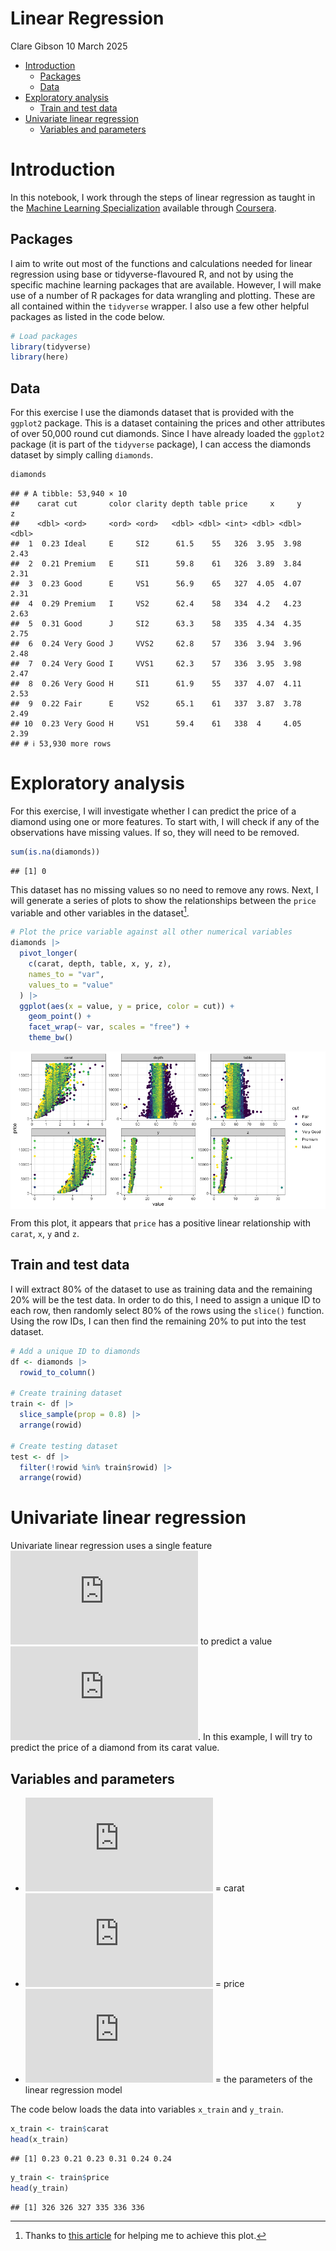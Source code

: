 Linear Regression
================
Clare Gibson
10 March 2025

- [Introduction](#introduction)
  - [Packages](#packages)
  - [Data](#data)
- [Exploratory analysis](#exploratory-analysis)
  - [Train and test data](#train-and-test-data)
- [Univariate linear regression](#univariate-linear-regression)
  - [Variables and parameters](#variables-and-parameters)

# Introduction

In this notebook, I work through the steps of linear regression as
taught in the [Machine Learning
Specialization](https://www.coursera.org/specializations/machine-learning-introduction)
available through [Coursera](https://coursera.org).

## Packages

I aim to write out most of the functions and calculations needed for
linear regression using base or tidyverse-flavoured R, and not by using
the specific machine learning packages that are available. However, I
will make use of a number of R packages for data wrangling and plotting.
These are all contained within the `tidyverse` wrapper. I also use a few
other helpful packages as listed in the code below.

``` r
# Load packages
library(tidyverse)
library(here)
```

## Data

For this exercise I use the diamonds dataset that is provided with the
`ggplot2` package. This is a dataset containing the prices and other
attributes of over 50,000 round cut diamonds. Since I have already
loaded the `ggplot2` package (it is part of the `tidyverse` package), I
can access the diamonds dataset by simply calling `diamonds`.

``` r
diamonds
```

    ## # A tibble: 53,940 × 10
    ##    carat cut       color clarity depth table price     x     y     z
    ##    <dbl> <ord>     <ord> <ord>   <dbl> <dbl> <int> <dbl> <dbl> <dbl>
    ##  1  0.23 Ideal     E     SI2      61.5    55   326  3.95  3.98  2.43
    ##  2  0.21 Premium   E     SI1      59.8    61   326  3.89  3.84  2.31
    ##  3  0.23 Good      E     VS1      56.9    65   327  4.05  4.07  2.31
    ##  4  0.29 Premium   I     VS2      62.4    58   334  4.2   4.23  2.63
    ##  5  0.31 Good      J     SI2      63.3    58   335  4.34  4.35  2.75
    ##  6  0.24 Very Good J     VVS2     62.8    57   336  3.94  3.96  2.48
    ##  7  0.24 Very Good I     VVS1     62.3    57   336  3.95  3.98  2.47
    ##  8  0.26 Very Good H     SI1      61.9    55   337  4.07  4.11  2.53
    ##  9  0.22 Fair      E     VS2      65.1    61   337  3.87  3.78  2.49
    ## 10  0.23 Very Good H     VS1      59.4    61   338  4     4.05  2.39
    ## # ℹ 53,930 more rows

# Exploratory analysis

For this exercise, I will investigate whether I can predict the price of
a diamond using one or more features. To start with, I will check if any
of the observations have missing values. If so, they will need to be
removed.

``` r
sum(is.na(diamonds))
```

    ## [1] 0

This dataset has no missing values so no need to remove any rows. Next,
I will generate a series of plots to show the relationships between the
`price` variable and other variables in the dataset[^1].

``` r
# Plot the price variable against all other numerical variables
diamonds |> 
  pivot_longer(
    c(carat, depth, table, x, y, z),
    names_to = "var",
    values_to = "value"
  ) |> 
  ggplot(aes(x = value, y = price, color = cut)) +
    geom_point() +
    facet_wrap(~ var, scales = "free") +
    theme_bw()
```

<img src="linear-regression_files/figure-gfm/plot-price-1.png" style="display: block; margin: auto;" />

From this plot, it appears that `price` has a positive linear
relationship with `carat`, `x`, `y` and `z`.

## Train and test data

I will extract 80% of the dataset to use as training data and the
remaining 20% will be the test data. In order to do this, I need to
assign a unique ID to each row, then randomly select 80% of the rows
using the `slice()` function. Using the row IDs, I can then find the
remaining 20% to put into the test dataset.

``` r
# Add a unique ID to diamonds
df <- diamonds |> 
  rowid_to_column()

# Create training dataset
train <- df |> 
  slice_sample(prop = 0.8) |> 
  arrange(rowid)

# Create testing dataset
test <- df |> 
  filter(!rowid %in% train$rowid) |> 
  arrange(rowid)
```

# Univariate linear regression

Univariate linear regression uses a single feature
![x](https://latex.codecogs.com/png.latex?x "x") to predict a value
![y](https://latex.codecogs.com/png.latex?y "y"). In this example, I
will try to predict the price of a diamond from its carat value.

## Variables and parameters

- ![x](https://latex.codecogs.com/png.latex?x "x") = carat
- ![y](https://latex.codecogs.com/png.latex?y "y") = price
- ![w,b](https://latex.codecogs.com/png.latex?w%2Cb "w,b") = the
  parameters of the linear regression model

The code below loads the data into variables `x_train` and `y_train`.

``` r
x_train <- train$carat
head(x_train)
```

    ## [1] 0.23 0.21 0.23 0.31 0.24 0.24

``` r
y_train <- train$price
head(y_train)
```

    ## [1] 326 326 327 335 336 336

[^1]: Thanks to [this
    article](https://drsimonj.svbtle.com/plot-some-variables-against-many-others)
    for helping me to achieve this plot.
